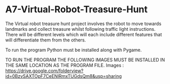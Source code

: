 A7-Virtual-Robot-Treasure-Hunt
==============================
The Virtual robot treasure hunt project involves the robot to move towards landmarks and collect treasure whilst following traffic light instructions. There will be different levels which will each include different features that will differentiate them from the others.


To run the program Python must be installed along with Pygame.

TO RUN THE PROGRAM THE FOLLOWING IMAGES MUST BE INSTALLED IN THE SAME LOCATION AS THE PROGRAM FILE.
Images : https://drive.google.com/folderview?id=0BzvSAXTOpF7CeENlRmxTUGdsQm8&usp=sharing

